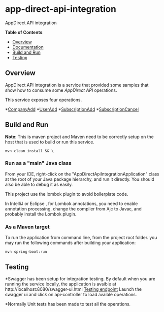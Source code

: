 # app-direct-api-integration
AppDirect API integration

**Table of Contents**

* [Overview](#overview)
* [Documentation](https://docs.appdirect.com/developer/apis/billing-api-guide/oauth-credentials)
* [Build and Run](#build-run)
* [Testing](#Testing)

## Overview<a id="overview"></a>

AppDirect API integration is a service that provided some samples that show how to consume some *AppDirect API* operations.

This service exposes four operations.

*[CompanyAdd](https://docs.appdirect.com/developer/apis/billing-api-guide/creating-a-company)
*[UserAdd](https://docs.appdirect.com/developer/apis/billing-api-guide/creating-a-user)
*[SubscriptionAdd](https://docs.appdirect.com/developer/apis/billing-api-guide/creating-a-subscription)
*[SubscriptionCancel](https://docs.appdirect.com/developer/apis/billing-api-guide/cancelling-a-subscription)

## Build and Run<a id="build-run"></a>

**Note**: This is maven project and  Maven need to be correctly setup on the host that is used to build or run this service.

```
mvn clean install && \

```

### Run as a "main" Java class

From your IDE, right-click on the "AppDirectApiIntegrationApplication" class at the root of your Java package hierarchy, and run it directly. 
You should also be able to debug it as easily.

This project use the lombok plugin to avoid boilerplate code.

In IntelliJ or Eclipse , for Lombok annotations, you need to enable annotation processing, change the compiler from Ajc to Javac,
and probably install the Lombok plugin.


### As a Maven target

To run the application from command line, from the project root folder. you may run  the following commands after building your application:
```
mvn spring-boot:run
```


## Testing<a id="Testing"></a>

*Swagger has been setup for integration testing.
By default when you are running the service locally, the application is avaible at http://localhost:8080/swagger-ui.html
[Testing endpoint](http://localhost:8080/swagger-ui.html)
Launch the swagger ui and click on api-controller to load avaible operations.

*Normally Unit tests has been made to test all the operations.


